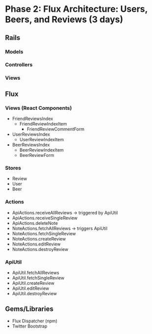 # Phase 2: Flux Architecture: Users, Beers, and Reviews (3 days)

## Rails
### Models

### Controllers

### Views

## Flux
### Views (React Components)
* FriendReviewsIndex
  - FriendReviewIndexItem
    - FriendReviewCommentForm
* UserReviewsIndex
  - UserReviewIndexItem
* BeerReviewsIndex
  - BeerReviewIndexItem
  - BeerReviewForm


### Stores
* Review
* User
* Beer

### Actions
* ApiActions.receiveAllReviews -> triggered by ApiUtil
* ApiActions.receiveSingleReview
* ApiActions.deleteNote
* NoteActions.fetchAllReviews -> triggers ApiUtil
* NoteActions.fetchSingleReview
* NoteActions.createReview
* NoteActions.editReview
* NoteActions.destroyReview

### ApiUtil
* ApiUtil.fetchAllReviews
* ApiUtil.fetchSingleReview
* ApiUtil.createReview
* ApiUtil.editReview
* ApiUtil.destroyReview

## Gems/Libraries
* Flux Dispatcher (npm)
* Twitter Bootstrap

